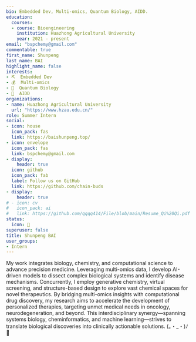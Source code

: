 ```yaml
---
bio: Embedded Dev, Multi-omics, Quantum Biology, AIDD.
education:
  courses:
  - course: Bioengineering
    institution: Huazhong Agricultural University
    year: 2021 - present
email: "bspchemy@gmail.com"
commentable: true
first_name: Shunpeng
last_name: BAI
highlight_name: false
interests:
- ⛏  Embedded Dev
- 💰  Multi-omics
- 🧬  Quantum Biology
- 💊  AIDD
organizations:
- name: Huazhong Agricultural University
  url: "https://www.hzau.edu.cn/"
role: Summer Intern
social:
- icon: house
  icon_pack: fas
  link: https://baishunpeng.top/
- icon: envelope
  icon_pack: fas
  link: bspchemy@gmail.com
- display:
    header: true
  icon: github
  icon_pack: fab
  label: Follow us on GitHub
  link: https://github.com/chain-buds
- display:
    header: true
# - icon: cv
#   icon_pack: ai
#   link: https://github.com/qqqq414/File/blob/main/Resume_Qi%20Qi.pdf
status:
  icon: 🔬
superuser: false
title: Shunpeng BAI
user_groups:
- Intern
---
```


My work integrates biology, chemistry, and computational science to advance precision medicine. Leveraging multi-omics data, I develop AI-driven models to dissect complex biological systems and identify disease mechanisms. Concurrently, I employ generative chemistry, virtual screening, and structure-based design to explore vast chemical spaces for novel therapeutics. By bridging multi-omics insights with computational drug discovery, my research aims to accelerate the development of personalized therapies, targeting unmet medical needs in oncology, neurodegeneration, and beyond. This interdisciplinary synergy—spanning systems biology, cheminformatics, and machine learning—strives to translate biological discoveries into clinically actionable solutions. (。・_・)ﾉ💊

